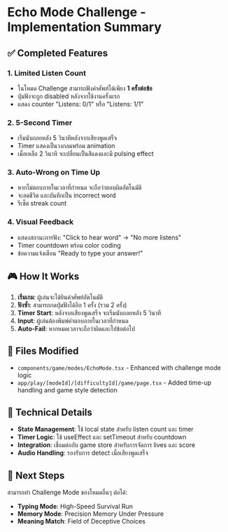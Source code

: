 # Echo Mode Challenge - Implementation Summary

## ✅ Completed Features

### 1. **Limited Listen Count**
- ในโหมด Challenge สามารถฟังคำศัพท์ได้เพียง **1 ครั้งต่อข้อ**
- ปุ่มฟังจะถูก disabled หลังจากใช้งานครั้งแรก
- แสดง counter "Listens: 0/1" หรือ "Listens: 1/1"

### 2. **5-Second Timer**
- เริ่มนับถอยหลัง 5 วินาทีหลังจากเสียงพูดเสร็จ
- Timer แสดงเป็นวงกลมพร้อม animation
- เมื่อเหลือ 2 วินาที จะเปลี่ยนเป็นสีแดงและมี pulsing effect

### 3. **Auto-Wrong on Time Up**
- หากไม่ตอบภายในเวลาที่กำหนด จะถือว่าตอบผิดอัตโนมัติ
- จะลดชีวิต และบันทึกเป็น incorrect word
- รีเซ็ต streak count

### 4. **Visual Feedback**
- แสดงสถานะการฟัง: "Click to hear word" → "No more listens"
- Timer countdown พร้อม color coding
- ข้อความแจ้งเตือน "Ready to type your answer!"

## 🎮 How It Works

1. **เริ่มเกม**: ผู้เล่นจะได้ยินคำศัพท์อัตโนมัติ
2. **ฟังซ้ำ**: สามารถกดปุ่มฟังได้อีก 1 ครั้ง (รวม 2 ครั้ง)
3. **Timer Start**: หลังจากเสียงพูดเสร็จ จะเริ่มนับถอยหลัง 5 วินาที
4. **Input**: ผู้เล่นต้องพิมพ์คำตอบภายในเวลาที่กำหนด
5. **Auto-Fail**: หากหมดเวลาจะถือว่าผิดและไปข้อต่อไป

## 📁 Files Modified

- `components/game/modes/EchoMode.tsx` - Enhanced with challenge mode logic
- `app/play/[modeId]/[difficultyId]/game/page.tsx` - Added time-up handling and game style detection

## 🔧 Technical Details

- **State Management**: ใช้ local state สำหรับ listen count และ timer
- **Timer Logic**: ใช้ useEffect และ setTimeout สำหรับ countdown
- **Integration**: เชื่อมต่อกับ game store สำหรับการจัดการ lives และ score
- **Audio Handling**: รองรับการ detect เมื่อเสียงพูดเสร็จ

## 🎯 Next Steps

สามารถทำ Challenge Mode ของโหมดอื่นๆ ต่อได้:
- **Typing Mode**: High-Speed Survival Run  
- **Memory Mode**: Precision Memory Under Pressure
- **Meaning Match**: Field of Deceptive Choices
